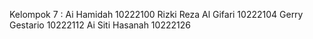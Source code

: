 Kelompok 7 :
Ai Hamidah 10222100
Rizki Reza Al Gifari 10222104
Gerry Gestario 10222112
Ai Siti Hasanah 10222126

